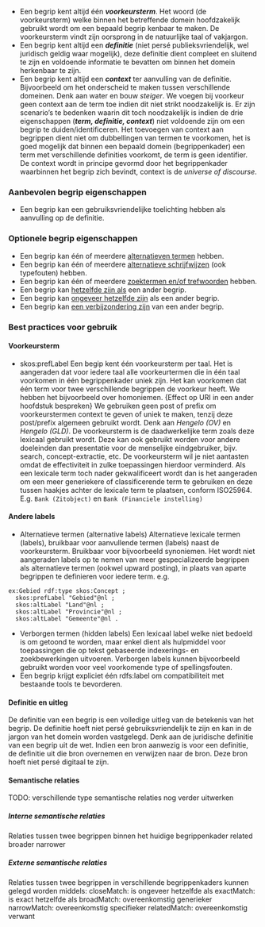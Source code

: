 - Een begrip kent altijd één **_voorkeursterm_**. Het woord (de voorkeursterm) welke binnen het betreffende domein hoofdzakelijk gebruikt wordt om een bepaald begrip kenbaar te maken. De voorkeursterm vindt zijn oorsprong in de natuurlijke taal of vakjargon.
- Een begrip kent altijd een **_definitie_** (niet persé publieksvriendelijk, wel juridisch geldig waar mogelijk), deze definitie dient compleet en sluitend te zijn en voldoende informatie te bevatten om binnen het domein herkenbaar te zijn.
- Een begrip kent altijd een **_context_** ter aanvulling van de definitie. Bijvoorbeeld om het onderscheid te maken tussen verschillende domeinen. Denk aan water en bouw _steiger_.
We voegen bij voorkeur geen context aan de term toe indien dit niet strikt noodzakelijk is. Er zijn scenario’s te bedenken waarin dit toch noodzakelijk is indien de drie eigenschappen (_**term, definitie, context**_) niet voldoende zijn om een begrip te duiden/identificeren.
Het toevoegen van context aan begrippen dient niet om dubbellingen van termen te voorkomen, het is goed mogelijk dat binnen een bepaald domein (begrippenkader) een term met verschillende definities voorkomt, de term is geen identifier.
De context wordt in principe gevormd door het begrippenkader waarbinnen het begrip zich bevindt, context is de _universe of discourse_.

### Aanbevolen begrip eigenschappen
- Een begrip kan een gebruiksvriendelijke toelichting hebben als aanvulling op de definitie.

### Optionele begrip eigenschappen
- Een begrip kan één of meerdere [alternatieven termen](#andere-labels) hebben.
- Een begrip kan één of meerdere [alternatieve schrijfwijzen](#andere-labels) (ook typefouten) hebben.
- Een begrip kan één of meerdere [zoektermen en/of trefwoorden](#andere-labels) hebben.
- Een begrip kan [hetzelfde zijn als](#semantische-relaties) een ander begrip.
- Een begrip kan [ongeveer hetzelfde zijn](#semantische-relaties) als een ander begrip.
- Een begrip kan [een verbijzondering zijn](#semantische-relaties) van een ander begrip.

### Best practices voor gebruik

#### Voorkeursterm
- skos:prefLabel
Een begip kent één voorkeursterm per taal. Het is aangeraden dat voor iedere taal alle voorkeurtermen die in één taal voorkomen in één begrippenkader uniek zijn. Het kan voorkomen dat één term voor twee verschillende begrippen de voorkeur heeft. We hebben het bijvoorbeeld over homoniemen. {Effect op URI in een ander hoofdstuk bespreken}
We gebruiken geen post of prefix om voorkeurstermen context te geven of uniek te maken, tenzij deze post/prefix algemeen gebruikt wordt. Denk aan _Hengelo (OV)_ en _Hengelo (GLD)_. De voorkeursterm is de daadwerkelijke term zoals deze lexicaal gebruikt wordt. Deze kan ook gebruikt worden voor andere doeleinden dan presentatie voor de menselijke eindgebruiker, bijv. search, concept-extractie, etc. De voorkeursterm wil je niet aantasten omdat de effectiviteit in zulke toepassingen hierdoor verminderd.
Als een lexicale term toch nader gekwalificeert wordt dan is het aangeraden om een meer generiekere of classificerende term te gebruiken en deze tussen haakjes achter de lexicale term te plaatsen, conform ISO25964. E.g. `Bank (Zitobject)` en `Bank (Financiele instelling)`

#### Andere labels
- Alternatieve termen (alternative labels)
Alternatieve lexicale termen (labels), bruikbaar voor aanvullende termen (labels) naast de voorkeursterm. Bruikbaar voor bijvoorbeeld synoniemen.
Het wordt niet aangeraden labels op te nemen van meer gespecializeerde begrippen als alternatieve termen (ookwel upward posting), in plaats van aparte begrippen te definieren voor iedere term.
e.g.
```
ex:Gebied rdf:type skos:Concept ;
  skos:prefLabel "Gebied"@nl ;
  skos:altLabel "Land"@nl ;
  skos:altLabel "Provincie"@nl ;
  skos:altLabel "Gemeente"@nl .
```
- Verborgen termen (hidden labels)
Een lexicaal label welke niet bedoeld is om getoond te worden, maar enkel dient als hulpmiddel voor toepassingen die op tekst gebaseerde indexerings- en zoekbewerkingen uitvoeren. Verborgen labels kunnen bijvoorbeeld gebruikt worden voor veel voorkomende type of spellingsfouten.
- Een begrip krijgt expliciet één rdfs:label om compatibiliteit met bestaande tools te bevorderen.

#### Definitie en uitleg
De definitie van een begrip is een volledige uitleg van de betekenis van het begrip. De definitie hoeft niet persé gebruiksvriendelijk te zijn en kan in de jargon van het domein worden vastgelegd. Denk aan de juridische definitie van een begrip uit de wet.
Indien een bron aanwezig is voor een definitie, de definitie uit die bron overnemen en verwijzen naar de bron. Deze bron hoeft niet persé digitaal te zijn.

#### Semantische relaties
TODO: verschillende type semantische relaties nog verder uitwerken

##### Interne semantische relaties
Relaties tussen twee begrippen binnen het huidige begrippenkader
related
broader
narrower

##### Externe semantische relaties
Relaties tussen twee begrippen in verschillende begrippenkaders kunnen gelegd worden middels:
closeMatch: is ongeveer hetzelfde als
exactMatch: is exact hetzelfde als
broadMatch: overeenkomstig generieker
narrowMatch: overeenkomstig specifieker
relatedMatch: overeenkomstig verwant

